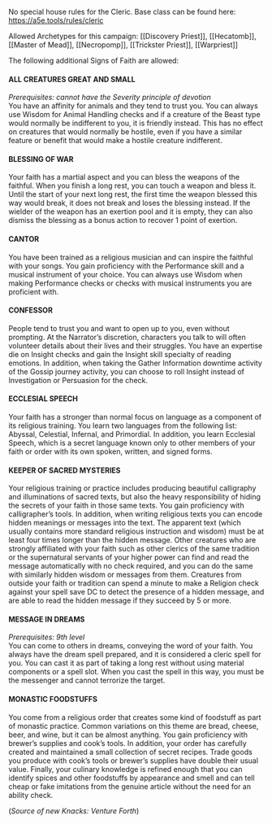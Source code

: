 No special house rules for the Cleric.  Base class can be found here: https://a5e.tools/rules/cleric

Allowed Archetypes for this campaign:  [[Discovery Priest]], [[Hecatomb]], [[Master of Mead]], [[Necropomp]], [[Trickster Priest]], [[Warpriest]]

The following additional Signs of Faith are allowed:
#### ALL CREATURES GREAT AND SMALL 
*Prerequisites: cannot have the Severity principle of devotion* <br>
You have an affinity for animals and they tend to trust you. You can always use Wisdom for Animal Handling checks and if a creature of the Beast type would normally be indifferent to you, it is friendly instead. This has no effect on creatures that would normally be hostile, even if you have a similar feature or benefit that would make a hostile creature indifferent. 
#### BLESSING OF WAR 
Your faith has a martial aspect and you can bless the weapons of the faithful. When you finish a long rest, you can touch a weapon and bless it. Until the start of your next long rest, the first time the weapon blessed this way would break, it does not break and loses the blessing instead. If the wielder of the weapon has an exertion pool and it is empty, they can also dismiss the blessing as a bonus action to recover 1 point of exertion. 
#### CANTOR 
You have been trained as a religious musician and can inspire the faithful with your songs. You gain proficiency with the Performance skill and a musical instrument of your choice. You can always use Wisdom when making Performance checks or checks with musical instruments you are proficient with. 
#### CONFESSOR 
People tend to trust you and want to open up to you, even without prompting. At the Narrator’s discretion, characters you talk to will often volunteer details about their lives and their struggles. You have an expertise die on Insight checks and gain the Insight skill specialty of reading emotions. In addition, when taking the Gather Information downtime activity of the Gossip journey activity, you can choose to roll Insight instead of Investigation or Persuasion for the check. 
#### ECCLESIAL SPEECH 
Your faith has a stronger than normal focus on language as a component of its religious training. You learn two languages from the following list: Abyssal, Celestial, Infernal, and Primordial. In addition, you learn Ecclesial Speech, which is a secret language known only to other members of your faith or order with its own spoken, written, and signed forms.
#### KEEPER OF SACRED MYSTERIES 
Your religious training or practice includes producing beautiful calligraphy and illuminations of sacred texts, but also the heavy responsibility of hiding the secrets of your faith in those same texts. You gain proficiency with calligrapher’s tools. In addition, when writing religious texts you can encode hidden meanings or messages into the text. The apparent text (which usually contains more standard religious instruction and wisdom) must be at least four times longer than the hidden message. Other creatures who are strongly affiliated with your faith such as other clerics of the same tradition or the supernatural servants of your higher power can find and read the message automatically with no check required, and you can do the same with similarly hidden wisdom or messages from them. Creatures from outside your faith or tradition can spend a minute to make a Religion check against your spell save DC to detect the presence of a hidden message, and are able to read the hidden message if they succeed by 5 or more. 
#### MESSAGE IN DREAMS 
*Prerequisites: 9th level*<br>
You can come to others in dreams, conveying the word of your faith. You always have the dream spell prepared, and it is considered a cleric spell for you. You can cast it as part of taking a long rest without using material components or a spell slot. When you cast the spell in this way, you must be the messenger and cannot terrorize the target. 
#### MONASTIC FOODSTUFFS 
You come from a religious order that creates some kind of foodstuff as part of monastic practice. Common variations on this theme are bread, cheese, beer, and wine, but it can be almost anything. You gain proficiency with brewer’s supplies and cook’s tools. In addition, your order has carefully created and maintained a small collection of secret recipes. Trade goods you produce with cook’s tools or brewer’s supplies have double their usual value. Finally, your culinary knowledge is refined enough that you can identify spices and other foodstuffs by appearance and smell and can tell cheap or fake imitations from the genuine article without the need for an ability check.

(*Source of new Knacks: Venture Forth*)